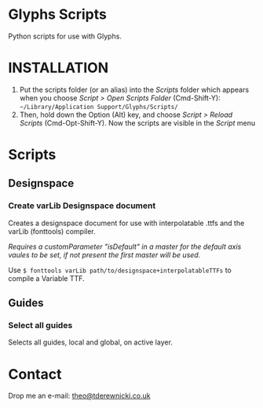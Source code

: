 # Glyphs Scripts
Python scripts for use with Glyphs.

# INSTALLATION

1. Put the scripts folder (or an alias) into the *Scripts* folder which appears when you choose *Script > Open Scripts Folder* (Cmd-Shift-Y): `~/Library/Application Support/Glyphs/Scripts/`
2. Then, hold down the Option (Alt) key, and choose *Script > Reload Scripts* (Cmd-Opt-Shift-Y). Now the scripts are visible in the *Script* menu

# Scripts

## Designspace

### Create varLib Designspace document

Creates a designspace document for use with interpolatable .ttfs and the varLib (fonttools) compiler.

*Requires a customParameter "isDefault" in a master for the default axis vaules to be set, if not present the first master will be used.*

Use `$ fonttools varLib path/to/designspace+interpolatableTTFs` to compile a Variable TTF.

## Guides

### Select all guides

Selects all guides, local and global, on active layer.


# Contact
Drop me an e-mail: theo@tderewnicki.co.uk